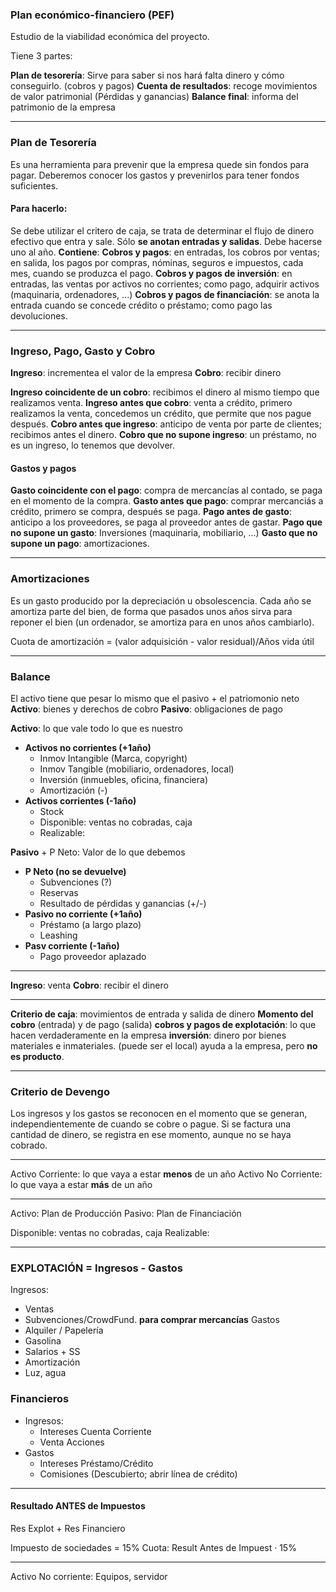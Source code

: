 ### Plan económico-financiero (PEF)
Estudio de la viabilidad económica del proyecto.

Tiene 3 partes:

**Plan de tesorería**: Sirve para saber si nos hará falta dinero y cómo conseguirlo. (cobros y pagos)
**Cuenta de resultados**: recoge movimientos de valor patrimonial (Pérdidas y ganancias)
**Balance final**: informa del patrimonio de la empresa

---
### Plan de Tesorería
Es una herramienta para prevenir que la empresa quede sin fondos para pagar.
Deberemos conocer los gastos y prevenirlos para tener fondos suficientes.

#### Para hacerlo:
Se debe utilizar el critero de caja, se trata de determinar el flujo de dinero efectivo que entra y sale. Sólo **se anotan entradas y salidas**. Debe hacerse uno al año.
**Contiene**: 
  **Cobros y pagos**: en entradas, los cobros por ventas; en salida, los pagos por compras, nóminas, seguros e impuestos, cada mes, cuando se produzca el pago.
  **Cobros y pagos de inversión**: en entradas, las ventas por activos no corrientes; como pago, adquirir activos (maquinaria, ordenadores, ...)
  **Cobros y pagos de financiación**: se anota la entrada cuando se concede crédito o préstamo; como pago las devoluciones.

---
### Ingreso, Pago, Gasto y Cobro
**Ingreso**: incrementea el valor de la empresa
**Cobro**: recibir dinero

**Ingreso coincidente de un cobro**: recibimos el dinero al mismo tiempo que realizamos venta.
**Ingreso antes que cobro**: venta a crédito, primero realizamos la venta, concedemos un crédito, que permite que nos pague después.
**Cobro antes que ingreso**: anticipo de venta por parte de clientes; recibimos antes el dinero.
**Cobro que no supone ingreso**: un préstamo, no es un ingreso, lo tenemos que devolver.
#### Gastos y pagos
**Gasto coincidente con el pago**: compra de mercancías al contado, se paga en el momento de la compra.
**Gasto antes que pago**: comprar mercanciás a crédito, primero se compra, después se paga.
**Pago antes de gasto**: anticipo a los proveedores, se paga al proveedor antes de gastar.
**Pago que no supone un gasto**: Inversiones (maquinaria, mobiliario, ...)
**Gasto que no supone un pago**: amortizaciones.

---
### Amortizaciones
Es un gasto producido por la depreciación u obsolescencia.
Cada año se amortiza parte del bien, de forma que pasados unos años sirva para reponer el bien (un ordenador, se amortiza para en unos años cambiarlo).

Cuota de amortización = (valor adquisición - valor residual)/Años vida útil

---
### Balance
El activo tiene que pesar lo mismo que el pasivo + el patriomonio neto
**Activo**: bienes y derechos de cobro
**Pasivo**: obligaciones de pago

**Activo**: lo que vale todo lo que es nuestro
- **Activos no corrientes (+1año)**
  - Inmov Intangible (Marca, copyright)
  - Inmov Tangible (mobiliario, ordenadores, local)
  - Inversión (inmuebles, oficina, financiera)
  - Amortización (-)
- **Activos corrientes (-1año)**
  - Stock
  - Disponible: ventas no cobradas, caja
  - Realizable: 

**Pasivo** + P Neto: Valor de lo que debemos
- **P Neto (no se devuelve)**
  - Subvenciones (?)
  - Reservas
  - Resultado de pérdidas y ganancias (+/-)
- **Pasivo no corriente (+1año)**
  - Préstamo (a largo plazo)
  - Leashing
- **Pasv corriente (-1año)**
  - Pago proveedor aplazado

---

**Ingreso**: venta
**Cobro**: recibir el dinero

---
**Criterio de caja**: movimientos de entrada y salida de dinero
**Momento del cobro** (entrada) y de pago (salida)
**cobros y pagos de explotación**: lo que hacen verdaderamente en la empresa
**inversión**: dinero por bienes materiales e inmateriales. (puede ser el local) ayuda a la empresa, pero **no es producto**.

---
### Criterio de Devengo
Los ingresos y los gastos se reconocen en el momento que se generan, independientemente de cuando se cobre o pague.
Si se factura una cantidad de dinero, se registra en ese momento, aunque no se haya cobrado.

---

Activo Corriente: lo que vaya a estar **menos** de un año
Activo No Corriente: lo que vaya a estar **más** de un año

---
Activo: Plan de Producción
Pasivo: Plan de Financiación






Disponible: ventas no cobradas, caja
Realizable: 


---
### EXPLOTACIÓN = Ingresos - Gastos
Ingresos: 
- Ventas
- Subvenciones/CrowdFund. **para comprar mercancías**
Gastos
- Alquiler / Papelería
- Gasolina
- Salarios + SS
- Amortización
- Luz, agua

### Financieros
- Ingresos:
     - Intereses Cuenta Corriente
     - Venta Acciones
- Gastos
     - Intereses Préstamo/Crédito
     - Comisiones (Descubierto; abrir línea de crédito)

---
#### Resultado **ANTES** de Impuestos
Res Explot + Res Financiero

Impuesto de sociedades = 15%
Cuota: Result Antes de Impuest · 15%

---
Activo No corriente: Equipos, servidor

